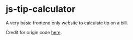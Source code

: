 # js-tip-calculator
A very basic frontend only website to calculate tip on a bill.

Credit for origin code [here](https://github.com/aakashmalhotra/js-tip-calculator).
